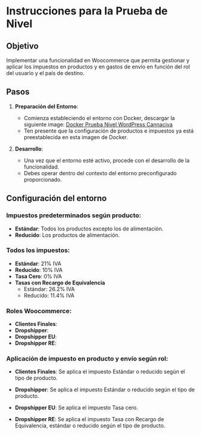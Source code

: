 # Instrucciones para la Prueba de Nivel

## Objetivo
Implementar una funcionalidad en Woocommerce que permita gestionar y aplicar los impuestos en productos y en gastos de envío en función del rol del usuario y el país de destino.

## Pasos

1. **Preparación del Entorno**: 
   - Comienza estableciendo el entorno con Docker, descargar la siguiente image: [Docker Prueba Nivel WordPress Cannaciva](https://www.xxxx.com)
   - Ten presente que la configuración de productos e impuestos ya está preestablecida en esta imagen de Docker.

2. **Desarrollo**: 
   - Una vez que el entorno esté activo, procede con el desarrollo de la funcionalidad.
   - Debes operar dentro del contexto del entorno preconfigurado proporcionado.

## Configuración del entorno

### Impuestos predeterminados según producto:
- **Estándar**: Todos los productos excepto los de alimentación.
- **Reducido**: Los productos de alimentación.

### Todos los impuestos: 
- **Estándar**: 21% IVA 
- **Reducido**: 10% IVA 
- **Tasa Cero**: 0% IVA 
- **Tasas con Recargo de Equivalencia**
  - Estándar: 26.2% IVA
  - Reducido: 11.4% IVA

### Roles Woocommerce:				
- **Clientes Finales**: 
- **Dropshipper**: 
- **Dropshipper EU**: 
- **Dropshipper RE**: 

### Aplicación de impuesto en producto y envío según rol:				
- **Clientes Finales**: 
Se aplica el impuesto Estándar o reducido según el tipo de producto.

- **Dropshipper**: 
Se aplica el impuesto Estándar o reducido según el tipo de producto.

- **Dropshipper EU**: 
Se aplica el impuesto Tasa cero.

- **Dropshipper RE**: 
Se aplica el impuesto Tasa con Recargo de Equivalencia, estándar o reducido según el tipo de producto.


